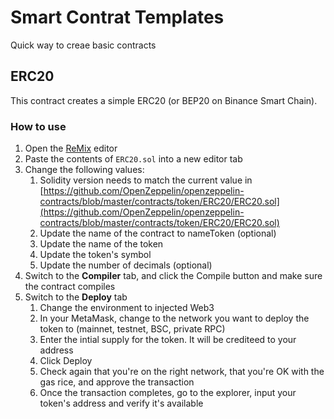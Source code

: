# Smart Contrat Templates

Quick way to creae basic contracts

## ERC20

This contract creates a simple ERC20 (or BEP20 on Binance Smart Chain).

### How to use

1. Open the [ReMix](https://remix.ethereum.org/) editor
1. Paste the contents of `ERC20.sol` into a new editor tab
1. Change the following values:
    1. Solidity version needs to match the current value in [https://github.com/OpenZeppelin/openzeppelin-contracts/blob/master/contracts/token/ERC20/ERC20.sol](https://github.com/OpenZeppelin/openzeppelin-contracts/blob/master/contracts/token/ERC20/ERC20.sol)
    1. Update the name of the contract to nameToken (optional)
    1. Update the name of the token
    1. Update the token's symbol
    1. Update the number of decimals (optional)
1. Switch to the **Compiler** tab, and click the Compile button and make sure the contract compiles
1. Switch to the **Deploy** tab
    1. Change the environment to injected Web3
    1. In your MetaMask, change to the network you want to deploy the token to (mainnet, testnet, BSC, private RPC)
    1. Enter the intial supply for the token. It will be crediteed to your address
    1. Click Deploy
    1. Check again that you're on the right network, that you're OK with the gas rice, and approve the transaction
    1. Once the transaction completes, go to the explorer, input your token's address and verify it's available
